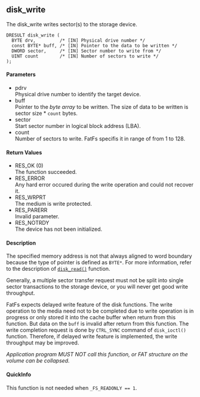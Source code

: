 ## disk\_write

The disk\_write writes sector(s) to the storage device.

    DRESULT disk_write (
      BYTE drv,         /* [IN] Physical drive number */
      const BYTE* buff, /* [IN] Pointer to the data to be written */
      DWORD sector,     /* [IN] Sector number to write from */
      UINT count        /* [IN] Number of sectors to write */
    );

#### Parameters

  - pdrv  
    Physical drive number to identify the target device.
  - buff  
    Pointer to the *byte array* to be written. The size of data to be
    written is sector size \* `count` bytes.
  - sector  
    Start sector number in logical block address (LBA).
  - count  
    Number of sectors to write. FatFs specifis it in range of from 1 to
    128.

#### Return Values

  - RES\_OK (0)  
    The function succeeded.
  - RES\_ERROR  
    Any hard error occured during the write operation and could not
    recover it.
  - RES\_WRPRT  
    The medium is write protected.
  - RES\_PARERR  
    Invalid parameter.
  - RES\_NOTRDY  
    The device has not been initialized.

#### Description

The specified memory address is not that always aligned to word boundary
because the type of pointer is defined as `BYTE*`. For more information,
refer to the description of [`disk_read()`](dread.md) function.

Generally, a multiple sector transfer request must not be split into
single sector transactions to the storage device, or you will never get
good write throughput.

FatFs expects delayed write feature of the disk functions. The write
operation to the media need not to be completed due to write operation
is in progress or only stored it into the cache buffer when return from
this function. But data on the `buff` is invalid after return from this
function. The write completion request is done by `CTRL_SYNC` command of
`disk_ioctl()` function. Therefore, if delayed write feature is
implemented, the write throughput may be improved.

*Application program MUST NOT call this function, or FAT structure on
the volume can be collapsed.*

#### QuickInfo

This function is not needed when `_FS_READONLY == 1`.
